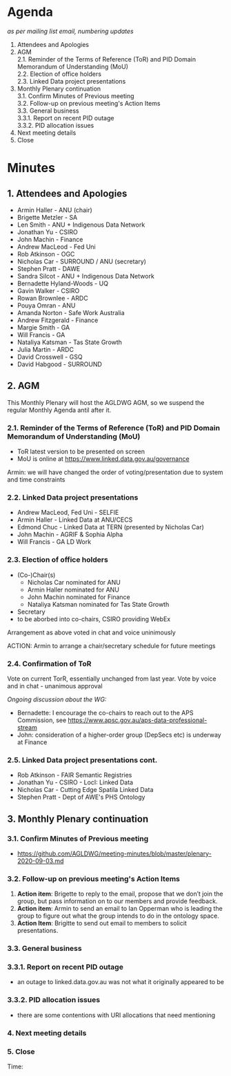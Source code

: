 # Agenda
*as per mailing list email, numbering updates*

1. Attendees and Apologies  
2. AGM  
2.1. Reminder of the Terms of Reference (ToR) and PID Domain Memorandum of Understanding (MoU)  
2.2. Election of office holders  
2.3. Linked Data project presentations  
3. Monthly Plenary continuation  
3.1. Confirm Minutes of Previous meeting  
3.2. Follow-up on previous meeting's Action Items  
3.3. General business  
3.3.1. Report on recent PID outage  
3.3.2. PID allocation issues  
4. Next meeting details  
5. Close  


# Minutes

## 1. Attendees and Apologies
  - Armin Haller - ANU (chair)
  - Brigette Metzler - SA
  - Len Smith - ANU + Indigenous Data Network
  - Jonathan Yu - CSIRO
  - John Machin - Finance
  - Andrew MacLeod - Fed Uni
  - Rob Atkinson - OGC
  - Nicholas Car - SURROUND / ANU (secretary)
  - Stephen Pratt - DAWE
  - Sandra Silcot - ANU + Indigenous Data Network
  - Bernadette Hyland-Woods - UQ
  - Gavin Walker - CSIRO
  - Rowan Brownlee - ARDC
  - Pouya Omran - ANU
  - Amanda Norton - Safe Work Australia 
  - Andrew Fitzgerald - Finance
  - Margie Smith - GA
  - Will Francis - GA
  - Nataliya Katsman - Tas State Growth
  - Julia Martin - ARDC
  - David Crosswell - GSQ
  - David Habgood - SURROUND
  

## 2. AGM
This Monthly Plenary will host the AGLDWG AGM, so we suspend the regular Monthly Agenda antil after it.

### 2.1. Reminder of the Terms of Reference (ToR) and PID Domain Memorandum of Understanding (MoU)
  - ToR latest version to be presented on screen
  - MoU is online at https://www.linked.data.gov.au/governance

Armin: we will have changed the order of voting/presentation due to system and time constraints

### 2.2. Linked Data project presentations
- Andrew MacLeod, Fed Uni - SELFIE
- Armin Haller - Linked Data at ANU/CECS
- Edmond Chuc - Linked Data at TERN (presented by Nicholas Car)
- John Machin - AGRIF & Sophia Alpha  
- Will Francis - GA LD Work
  
### 2.3. Election of office holders
  - (Co-)Chair(s)
    - Nicholas Car nominated for ANU
    - Armin Haller nominated for ANU
    - John Machin nominated for Finance
    - Nataliya Katsman nominated for Tas State Growth 
  - Secretary
   - to be aborbed into co-chairs, CSIRO providing WebEx
   
Arrangement as above voted in chat and voice uninimously
 
ACTION: Armin to arrange a chair/secretary schedule for future meetings
 
### 2.4. Confirmation of ToR
Vote on current TorR, essentially unchanged from last year. Vote by voice and in chat - unanimous approval

*Ongoing discussion about the WG:*
- Bernadette: I encourage the co-chairs to reach out to the APS Commission, see https://www.apsc.gov.au/aps-data-professional-stream
- John: consideration of a higher-order group (DepSecs etc) is underway at Finance
  
### 2.5. Linked Data project presentations cont.
- Rob Atkinson - FAIR Semantic Registries
- Jonathan Yu - CSIRO - LocI: Linked Data
- Nicholas Car - Cutting Edge Spatila Linked Data
- Stephen Pratt - Dept of AWE's PHS Ontology


## 3. Monthly Plenary continuation

### 3.1. Confirm Minutes of Previous meeting
  - https://github.com/AGLDWG/meeting-minutes/blob/master/plenary-2020-09-03.md

### 3.2. Follow-up on previous meeting's Action Items
1. **Action item**: Brigette to reply to the email, propose that we don’t join the group, but pass information on to our members and provide feedback.
2. **Action item**: Armin to send an email to Ian Opperman who is leading the group to figure out what the group intends to do in the ontology space.
3. **Action Item**: Brigitte to send out email to members to solicit presentations.

### 3.3. General business
### 3.3.1. Report on recent PID outage
  - an outage to linked.data.gov.au was not what it originally appeared to be
### 3.3.2. PID allocation issues
  - there are some contentions with URI allocations that need mentioning


### 4. Next meeting details


### 5. Close
Time: 
